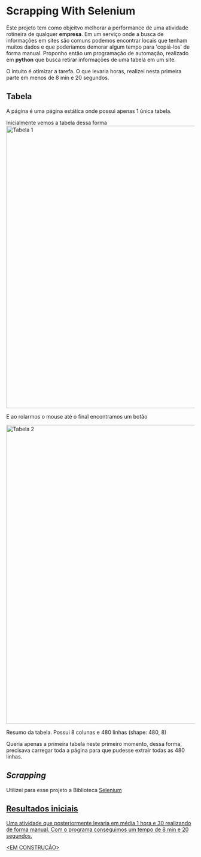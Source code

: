 # Scrapping With Selenium

Este projeto tem como objeitvo melhorar a performance de uma atividade rotineira de qualquer **empresa**. Em um serviço onde a busca de informações em sites são comuns
podemos encontrar locais que tenham muitos dados e que poderíamos demorar algum tempo para 'copiá-los' de forma manual.
Proponho então um programação de automação, realizado em **python** que busca retirar informações de uma tabela em um site.

O intuito é otimizar a tarefa. O que levaria horas, realizei nesta primeira parte em menos de 8 min e 20 segundos.

## Tabela
A página é uma página estática onde possui apenas 1 única tabela.

Inicialmente vemos a tabela dessa forma 
<img width="752" alt="Tabela 1" src="https://github.com/cantaruttim/Scrapping_With_Selenium/assets/81988636/7e306868-42e8-4c8a-b62c-58d1c6f699e9">

E ao rolarmos o mouse até o final encontramos um botão 

<img width="796" alt="Tabela 2" src="https://github.com/cantaruttim/Scrapping_With_Selenium/assets/81988636/b65f32b4-12e6-48dc-9a16-de64e5103f24">

Resumo da tabela. 
Possui 8 colunas e 480 linhas (shape: 480, 8)

Queria apenas a primeira tabela neste primeiro momento, dessa forma, precisava carregar toda a página para que pudesse extrair todas as 480 linhas.

## _Scrapping_

Utilizei para esse projeto a Biblioteca <a href="https://selenium-python.readthedocs.io/index.html" /> Selenium

## Resultados iniciais

Uma atividade que posteriormente levaria em média 1 hora e 30 realizando de forma manual.
Com o programa conseguimos um tempo de 8 min e 20 segundos.


<EM CONSTRUÇÃO>
